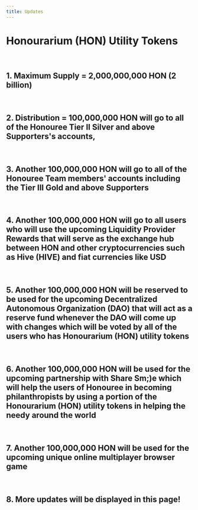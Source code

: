 ```yaml
---
title: Updates
---
```


# Honourarium (HON) Utility Tokens

<br />

## 1. Maximum Supply = 2,000,000,000 HON (2 billion)

<br />

## 2. Distribution = 100,000,000 HON will go to all of the Honouree Tier II Silver and above Supporters's accounts,

<br />

## 3. Another 100,000,000 HON will go to all of the Honouree Team members' accounts including the Tier III Gold and above Supporters

<br />

## 4. Another 100,000,000 HON will go to all users who will use the upcoming Liquidity Provider Rewards that will serve as the exchange hub between HON and other cryptocurrencies such as Hive (HIVE) and fiat currencies like USD

<br />

## 5. Another 100,000,000 HON will be reserved to be used for the upcoming Decentralized Autonomous Organization (DAO) that will act as a reserve fund whenever the DAO will come up with changes which will be voted by all of the users who has Honourarium (HON) utility tokens

<br />

## 6. Another 100,000,000 HON will be used for the upcoming partnership with Share Sm;&#41;e which will help the users of Honouree in becoming philanthropists by using a portion of the Honourarium (HON) utility tokens in helping the needy around the world

<br />

## 7. Another 100,000,000 HON will be used for the upcoming unique online multiplayer browser game

<br />

## 8. More updates will be displayed in this page!


